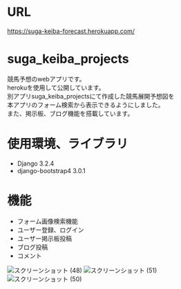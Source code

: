 # URL
https://suga-keiba-forecast.herokuapp.com/

# suga_keiba_projects
競馬予想のwebアプリです。  
herokuを使用して公開しています。  
別アプリsuga_keiba_projectsにて作成した競馬展開予想図を  
本アプリのフォーム検索から表示できるようにしました。  
また、掲示板、ブログ機能を搭載しています。  
 
# 使用環境、ライブラリ
* Django                    3.2.4
* django-bootstrap4         3.0.1

# 機能
* フォーム画像検索機能
* ユーザー登録、ログイン
* ユーザー掲示板投稿
* ブログ投稿
* コメント


![スクリーンショット (48)](https://user-images.githubusercontent.com/80620513/125235721-ddd1c100-e31d-11eb-9ef1-1fd163d2439a.png)
![スクリーンショット (51)](https://user-images.githubusercontent.com/80620513/125235881-212c2f80-e31e-11eb-9926-bb538118f762.png)
![スクリーンショット (50)](https://user-images.githubusercontent.com/80620513/125235731-e0341b00-e31d-11eb-9fbd-2ca22275ddb4.png)

